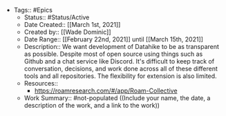 - Tags:: #Epics
    - Status:: #Status/Active
    - Date Created:: [[March 1st, 2021]]
    - Created by:: [[Wade Dominic]]
    - Date Range:: [[February 22nd, 2021]] until [[March 15th, 2021]]
    - Description:: We want development of Datahike to be as transparent as possible. Despite most of open source using things such as Github and a chat service like Discord. It's difficult to keep track of conversation, decisions, and work done across all of these different tools and all repositories. The flexibility for extension is also limited. 
    - Resources::
        - https://roamresearch.com/#/app/Roam-Collective
    - Work Summary:: #not-populated ((Include your name, the date, a description of the work, and a link to the work))
